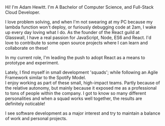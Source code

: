 Hi! I'm Adam Hewitt. I'm A Bachelor of Computer Science, and Full-Stack Cloud Developer.  
  
I love problem solving, and when I'm not swearing at my PC because my lambda function won't deploy, or furiously debugging code at 2am, I wake up every day loving what I do. As the founder of the React guild at Glasswall, I have a real passion for JavaScript, Node, ES6 and React. I'd love to contribute to some open source projects where I can learn and collaborate on these!  
  
In my current role, I'm leading the push to adopt React as a means to prototype and experiment.  
  
Lately, I find myself in small development 'squads'; while following an Agile Framework similar to the Spotify Model.  
I enjoy working as part of these small, high-impact teams. Partly because of the relative autonomy, but mainly because it exposed me as a professional to tons of people within the company. I got to know so many different personalities and when a squad works well together, the results are definitely noticable!
  
I see software development as a major interest and try to maintain a balance of work and personal projects.
